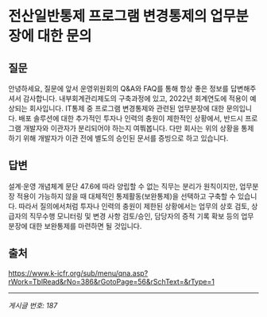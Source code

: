 # 전산일반통제 프로그램 변경통제의 업무분장에 대한 문의

## 질문
안녕하세요,
질문에 앞서 운영위원회의 Q&A와 FAQ를 통해 항상 좋은 정보를 답변해주셔서 감사합니다.
내부회계관리제도의 구축과정에 있고, 2022년 회계연도에 적용이 예상되는 회사입니다.
IT통제 중 프로그램 변경통제와 관련된 업무분장에 대한 문의입니다.
배포 솔루션에 대한 추가적인 투자나 인력의 충원이 제한적인 상황에서, 반드시 프로그램 개발자와 이관자가 분리되어야 하는지 여쭤봅니다. 다만 회사는 위의 상황을 통제하기 위해 개발자가 이관 전에 별도의 승인된 문서를 증빙으로 하고 있습니다.

## 답변
설계·운영 개념체계 문단 47.6에 따라 양립할 수 없는 직무는 분리가 원칙이지만, 업무분장 적용이 가능하지 않을 때 대체적인 통제활동(보완통제)을 선택하고 구축할 수 있습니다.
따라서 질의에서처럼 투자나 인력의 충원이 제한된 상황에서는 업무의 상호 검토, 상급자의 직무수행 모니터링 및 변경 사항 검토/승인, 담당자의 증적 기록 확보 등의 업무분장에 대한 보완통제를 마련하면 될 것입니다.

## 출처
https://www.k-icfr.org/sub/menu/qna.asp?rWork=TblRead&rNo=386&rGotoPage=56&rSchText=&rType=1

---
*게시글 번호: 187*
